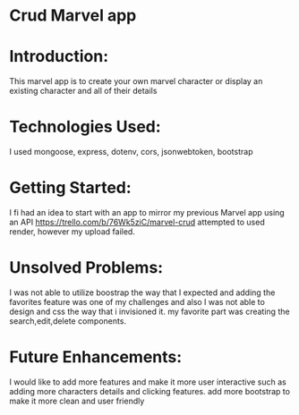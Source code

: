 # Crud Marvel app

# Introduction:
This marvel app is to create your own marvel character or display an existing character and all of their details

# Technologies Used:
I used mongoose, express, dotenv, cors, jsonwebtoken, bootstrap

# Getting Started:
I fi had an idea to start with an app to mirror my previous Marvel app using an API
https://trello.com/b/76Wk5ziC/marvel-crud
attempted to used render, however my upload failed.
# Unsolved Problems:
I was not able to utilize boostrap the way that I expected and adding the favorites feature was one of my challenges and also I was not able to design and css the way that i invisioned it. my favorite part was creating the search,edit,delete components.
# Future Enhancements:
I would like to add more features and make it more user interactive such as adding more characters details and clicking features. add more bootstrap to make it more clean and user friendly

